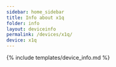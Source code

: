 ```yaml
---
sidebar: home_sidebar
title: Info about x1q
folder: info
layout: deviceinfo
permalink: /devices/x1q/
device: x1q
---
```

{% include templates/device_info.md %}
